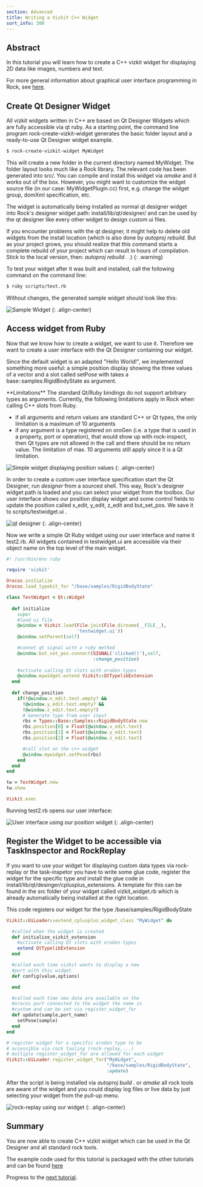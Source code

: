 ```yaml
---
section: Advanced
title: Writing a Vizkit C++ Widget
sort_info: 300
---
```


Abstract
-----------
In this tutorial you will learn how to create a C++ vizkit widget for displaying 
2D data like images, numbers and text.

For more general information about graphical user interface programming in Rock,
see [here](../graphical_user_interface/).

Create Qt Designer Widget
-----------
All vizkit widgets written in C++ are based on Qt Designer Widgets which are
fully accessible via qt ruby. As a starting point, the command line program
rock-create-vizkit-widget generates the basic folder layout and 
a ready-to-use Qt Designer widget example.

~~~ bash
$ rock-create-vizkit-widget MyWidget
~~~

This will create a new folder in the current directory named MyWidget.
The folder layout looks much like a Rock library. The relevant code has been 
generated into src/. You can compile and install this widget via *amake* and it works
out of the box. However, you might want to customize the widget source file 
(in our case: MyWidgetPlugin.cc) first, e.g. change the widget group, domXml 
specification, etc.

The widget is automatically being installed as normal qt designer widget into Rock's 
designer widget path: install/lib/qt/designer/ and can be used by the qt designer like every other
widget to design custom ui files.

If you encounter problems with the qt designer, it might help to delete old widgets from the install location
(which is also done by *autoproj rebuild*. But as your project grows, you should realize that this command starts a complete rebuild of your project which can result in hours of compilation. Stick to the local version, then: *autoproj rebuild .* .) 
{: .warning}

To test your widget after it was built and installed, call the following command on the command line: 

~~~ bash
$ ruby scripts/test.rb
~~~

Without changes, the generated sample widget should look like this:

![Sample Widget](300_sample_widget.png)
{: .align-center}

Access widget from Ruby
-----------
Now that we know how to create a widget, we want to use it. Therefore we want to
create a user interface with the Qt Designer containing our widget.

Since the default widget is an adapted "Hello World!", we implemented something
more useful: a simple position display showing the three values of a vector and a slot 
called setPose with takes a base::samples:RigidBodyState as argument.

<div markdown="1" class="warning">
**Limitations** The standard Qt/Ruby bindings do not support arbitrary types as arguments. Currently, the following limitations apply in Rock when calling C++ slots from Ruby.

 * if all arguments and return values are standard C++ or Qt types, the only
   limitation is a maximum of 10 arguments
 * if any argument is a type registered on oroGen (i.e. a type that is used in
   a property, port or operation), that would show up with rock-inspect, then
   Qt types are not allowed in the call and there should be no return value. The
   limitation of max. 10 arguments still apply since it is a Qt limitation.
</div>

![Simple widget displaying position values](300_position_widget.png)
{: .align-center}

In order to create a custom user interface specification start the Qt
Designer, run _designer_ from a sourced shell. This way, Rock's designer widget
path is loaded and you can select your widget from the toolbox.  Our user
interface shows our position display widget and some control fields to update
the position called x_edit, y_edit, z_edit and but_set_pos. We save it to scripts/testwidget.ui .

![qt designer](300_designer.png)
{: .align-center}

Now we write a simple Qt Ruby widget using our user interface and name it test2.rb. All 
widgets contained in testwidget.ui are accessible via their object name on the top level
of the main widget.

~~~ ruby
#! /usr/bin/env ruby

require 'vizkit'

Orocos.initialize
Orocos.load_typekit_for "/base/samples/RigidBodyState"

class TestWidget < Qt::Widget
  
  def initialize
    super
    #load ui file
    @window = Vizkit.load(File.join(File.dirname(__FILE__),
                          'testwidget.ui'))
    @window.setParent(self)

    #connet qt signal with a ruby method
    @window.but_set_pos.connect(SIGNAL('clicked()'),self,
                                :change_position)
    
    #activate calling Qt slots with oroGen types
    @window.mywidget.extend Vizkit::QtTypelibExtension
  end
  
  def change_position
    if(!@window.x_edit.text.empty? && 
      !@window.y_edit.text.empty? && 
      !@window.z_edit.text.empty?)
      # Generate type from user input
      rbs = Types::Base::Samples::RigidBodyState.new
      rbs.position[0] = Float(@window.x_edit.text)
      rbs.position[1] = Float(@window.y_edit.text)
      rbs.position[2] = Float(@window.z_edit.text)

      #call slot on the c++ widget 
      @window.mywidget.setPose(rbs)
    end
  end
end

tw = TestWidget.new
tw.show

Vizkit.exec
~~~

Running test2.rb opens our user interface:

![User interface using our position widget](300_user_interface.png)
{: .align-center}


Register the Widget to be accessible via TaskInspector and RockReplay
-----------
If you want to use your widget for displaying custom data types via rock-replay or the 
task-inspetor you have to write some glue code, register the widget for the specific type 
and install the glue code in install/lib/qt/desinger/cplusplus_extensions. A template for
this can be found in the src folder of your widget called vizkit_widget.rb which is already 
automatically being installed at the right location.

This code registers our widget for the type /base/samples/RigidBodyState

~~~ ruby
Vizkit::UiLoader::extend_cplusplus_widget_class "MyWidget" do

  #called when the widget is created
  def initialize_vizkit_extension
    #activate calling Qt slots with oroGen types
    extend QtTypelibExtension
  end

  #called each time vizkit wants to display a new 
  #port with this widget
  def config(value,options)

  end

  #called each time new data are available on the 
  #orocos port connected to the widget the name is
  #custom and can be set via register_widget_for
  def update(sample,port_name)
    setPose(sample)
  end
end

# register widget for a specific oroGen type to be 
# accessible via rock tooling (rock-replay,...)
# multiple register_widget_for are allowed for each widget
Vizkit::UiLoader.register_widget_for("MyWidget",
                                     "/base/samples/RigidBodyState",
                                     :update)
~~~

After the script is being installed via _autoproj_ _build_ _._  or _amake_ all rock tools are aware of 
the widget and you could display log files or live data by just selecting your widget 
from the pull-up menu.

![rock-replay using our widget](300_rock_replay.png)
{: .align-center}

Summary
-----------
You are now able to create C++ vizkit widget which can be used in the Qt Designer and 
all standard rock tools.

The example code used for this tutorial is packaged with the other tutorials and can be found
[here](https://github.com/rock-tutorials/tutorials-designer_widget_tutorial)

Progress to the [next tutorial](600_vizkit_plugin.html).

